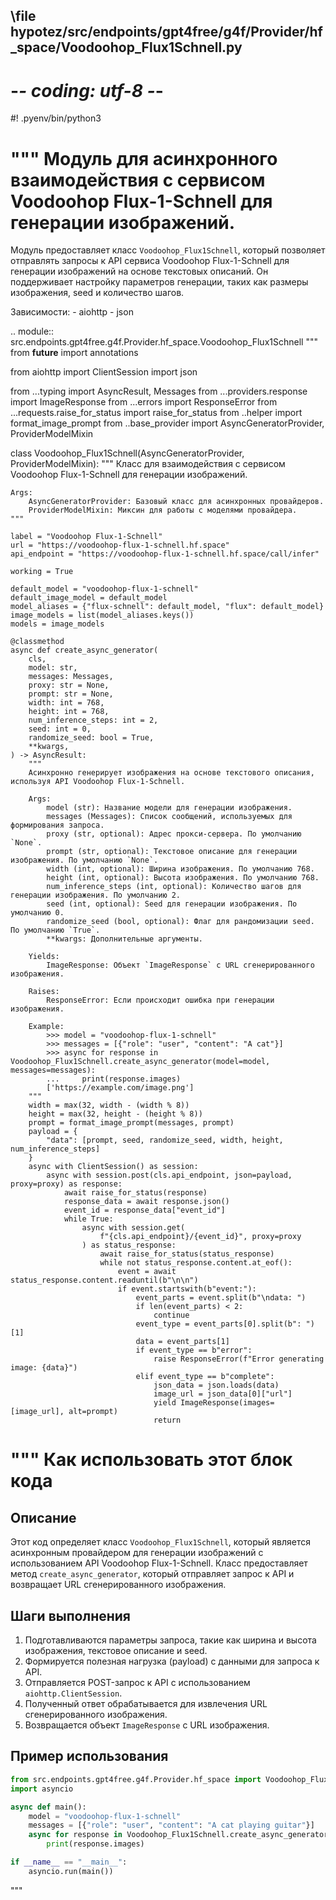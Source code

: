 ## \file hypotez/src/endpoints/gpt4free/g4f/Provider/hf_space/Voodoohop_Flux1Schnell.py
# -*- coding: utf-8 -*-
#! .pyenv/bin/python3

"""
Модуль для асинхронного взаимодействия с сервисом Voodoohop Flux-1-Schnell для генерации изображений.
=====================================================================================================
Модуль предоставляет класс `Voodoohop_Flux1Schnell`, который позволяет отправлять запросы к API
сервиса Voodoohop Flux-1-Schnell для генерации изображений на основе текстовых описаний.
Он поддерживает настройку параметров генерации, таких как размеры изображения, seed и количество шагов.

Зависимости:
    - aiohttp
    - json

 .. module:: src.endpoints.gpt4free.g4f.Provider.hf_space.Voodoohop_Flux1Schnell
"""
from __future__ import annotations

from aiohttp import ClientSession
import json

from ...typing import AsyncResult, Messages
from ...providers.response import ImageResponse
from ...errors import ResponseError
from ...requests.raise_for_status import raise_for_status
from ..helper import format_image_prompt
from ..base_provider import AsyncGeneratorProvider, ProviderModelMixin


class Voodoohop_Flux1Schnell(AsyncGeneratorProvider, ProviderModelMixin):
    """
    Класс для взаимодействия с сервисом Voodoohop Flux-1-Schnell для генерации изображений.

    Args:
        AsyncGeneratorProvider: Базовый класс для асинхронных провайдеров.
        ProviderModelMixin: Миксин для работы с моделями провайдера.
    """

    label = "Voodoohop Flux-1-Schnell"
    url = "https://voodoohop-flux-1-schnell.hf.space"
    api_endpoint = "https://voodoohop-flux-1-schnell.hf.space/call/infer"

    working = True

    default_model = "voodoohop-flux-1-schnell"
    default_image_model = default_model
    model_aliases = {"flux-schnell": default_model, "flux": default_model}
    image_models = list(model_aliases.keys())
    models = image_models

    @classmethod
    async def create_async_generator(
        cls,
        model: str,
        messages: Messages,
        proxy: str = None,
        prompt: str = None,
        width: int = 768,
        height: int = 768,
        num_inference_steps: int = 2,
        seed: int = 0,
        randomize_seed: bool = True,
        **kwargs,
    ) -> AsyncResult:
        """
        Асинхронно генерирует изображения на основе текстового описания, используя API Voodoohop Flux-1-Schnell.

        Args:
            model (str): Название модели для генерации изображения.
            messages (Messages): Список сообщений, используемых для формирования запроса.
            proxy (str, optional): Адрес прокси-сервера. По умолчанию `None`.
            prompt (str, optional): Текстовое описание для генерации изображения. По умолчанию `None`.
            width (int, optional): Ширина изображения. По умолчанию 768.
            height (int, optional): Высота изображения. По умолчанию 768.
            num_inference_steps (int, optional): Количество шагов для генерации изображения. По умолчанию 2.
            seed (int, optional): Seed для генерации изображения. По умолчанию 0.
            randomize_seed (bool, optional): Флаг для рандомизации seed. По умолчанию `True`.
            **kwargs: Дополнительные аргументы.

        Yields:
            ImageResponse: Объект `ImageResponse` с URL сгенерированного изображения.

        Raises:
            ResponseError: Если происходит ошибка при генерации изображения.

        Example:
            >>> model = "voodoohop-flux-1-schnell"
            >>> messages = [{"role": "user", "content": "A cat"}]
            >>> async for response in Voodoohop_Flux1Schnell.create_async_generator(model=model, messages=messages):
            ...     print(response.images)
            ['https://example.com/image.png']
        """
        width = max(32, width - (width % 8))
        height = max(32, height - (height % 8))
        prompt = format_image_prompt(messages, prompt)
        payload = {
            "data": [prompt, seed, randomize_seed, width, height, num_inference_steps]
        }
        async with ClientSession() as session:
            async with session.post(cls.api_endpoint, json=payload, proxy=proxy) as response:
                await raise_for_status(response)
                response_data = await response.json()
                event_id = response_data["event_id"]
                while True:
                    async with session.get(
                        f"{cls.api_endpoint}/{event_id}", proxy=proxy
                    ) as status_response:
                        await raise_for_status(status_response)
                        while not status_response.content.at_eof():
                            event = await status_response.content.readuntil(b"\n\n")
                            if event.startswith(b"event:"):
                                event_parts = event.split(b"\ndata: ")
                                if len(event_parts) < 2:
                                    continue
                                event_type = event_parts[0].split(b": ")[1]
                                data = event_parts[1]
                                if event_type == b"error":
                                    raise ResponseError(f"Error generating image: {data}")
                                elif event_type == b"complete":
                                    json_data = json.loads(data)
                                    image_url = json_data[0]["url"]
                                    yield ImageResponse(images=[image_url], alt=prompt)
                                    return


"""
Как использовать этот блок кода
=========================================================================================

Описание
-------------------------
Этот код определяет класс `Voodoohop_Flux1Schnell`, который является асинхронным провайдером для генерации изображений с использованием API Voodoohop Flux-1-Schnell. 
Класс предоставляет метод `create_async_generator`, который отправляет запрос к API и возвращает URL сгенерированного изображения.

Шаги выполнения
-------------------------
1. Подготавливаются параметры запроса, такие как ширина и высота изображения, текстовое описание и seed.
2. Формируется полезная нагрузка (payload) с данными для запроса к API.
3. Отправляется POST-запрос к API с использованием `aiohttp.ClientSession`.
4. Полученный ответ обрабатывается для извлечения URL сгенерированного изображения.
5. Возвращается объект `ImageResponse` с URL изображения.

Пример использования
-------------------------

```python
from src.endpoints.gpt4free.g4f.Provider.hf_space import Voodoohop_Flux1Schnell
import asyncio

async def main():
    model = "voodoohop-flux-1-schnell"
    messages = [{"role": "user", "content": "A cat playing guitar"}]
    async for response in Voodoohop_Flux1Schnell.create_async_generator(model=model, messages=messages):
        print(response.images)

if __name__ == "__main__":
    asyncio.run(main())
```
"""